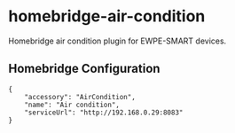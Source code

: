 # homebridge-air-condition

Homebridge air condition plugin for EWPE-SMART devices.

## Homebridge Configuration

```
{
    "accessory": "AirCondition",
    "name": "Air condition",
    "serviceUrl": "http://192.168.0.29:8083"
}
```